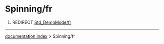 # Spinning/fr
1.  REDIRECT [Std\_DemoMode/fr](Std_DemoMode/fr.md)

---
[documentation index](../README.md) > Spinning/fr
